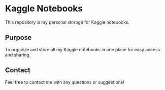 # Kaggle Notebooks

This repository is my personal storage for Kaggle notebooks.

## Purpose

To organize and store all my Kaggle notebooks in one place for easy access and sharing.

<!--
## Notebooks

- [Notebook 1](link-to-notebook-1): Description of notebook 1
- [Notebook 2](link-to-notebook-2): Description of notebook 2
- [Notebook 3](link-to-notebook-3): Description of notebook 3
-->

## Contact

Feel free to contact me with any questions or suggestions!
